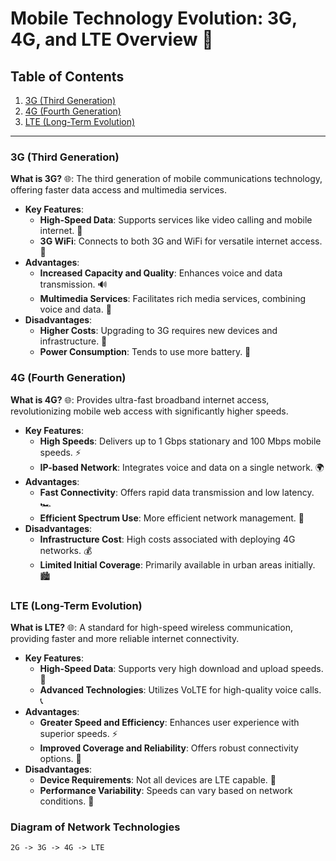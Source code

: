 
# Mobile Technology Evolution: 3G, 4G, and LTE Overview 📱

## Table of Contents
1. [3G (Third Generation)](#3g-third-generation)
2. [4G (Fourth Generation)](#4g-fourth-generation)
3. [LTE (Long-Term Evolution)](#lte-long-term-evolution)

---

### 3G (Third Generation)
**What is 3G?** 🌐: The third generation of mobile communications technology, offering faster data access and multimedia services.
- **Key Features**:
  - **High-Speed Data**: Supports services like video calling and mobile internet. 🚀
  - **3G WiFi**: Connects to both 3G and WiFi for versatile internet access. 📶
- **Advantages**:
  - **Increased Capacity and Quality**: Enhances voice and data transmission. 🔊
  - **Multimedia Services**: Facilitates rich media services, combining voice and data. 🎥
- **Disadvantages**:
  - **Higher Costs**: Upgrading to 3G requires new devices and infrastructure. 💸
  - **Power Consumption**: Tends to use more battery. 🔋

### 4G (Fourth Generation)
**What is 4G?** 🌐: Provides ultra-fast broadband internet access, revolutionizing mobile web access with significantly higher speeds.
- **Key Features**:
  - **High Speeds**: Delivers up to 1 Gbps stationary and 100 Mbps mobile speeds. ⚡
  - **IP-based Network**: Integrates voice and data on a single network. 🌍
- **Advantages**:
  - **Fast Connectivity**: Offers rapid data transmission and low latency. 🏎️
  - **Efficient Spectrum Use**: More efficient network management. 📡
- **Disadvantages**:
  - **Infrastructure Cost**: High costs associated with deploying 4G networks. 💰
  - **Limited Initial Coverage**: Primarily available in urban areas initially. 🏙️

### LTE (Long-Term Evolution)
**What is LTE?** 🌐: A standard for high-speed wireless communication, providing faster and more reliable internet connectivity.
- **Key Features**:
  - **High-Speed Data**: Supports very high download and upload speeds. 🚀
  - **Advanced Technologies**: Utilizes VoLTE for high-quality voice calls. 📞
- **Advantages**:
  - **Greater Speed and Efficiency**: Enhances user experience with superior speeds. ⚡
  - **Improved Coverage and Reliability**: Offers robust connectivity options. 📶
- **Disadvantages**:
  - **Device Requirements**: Not all devices are LTE capable. 📱
  - **Performance Variability**: Speeds can vary based on network conditions. 🔄

### Diagram of Network Technologies
```
2G -> 3G -> 4G -> LTE
```
